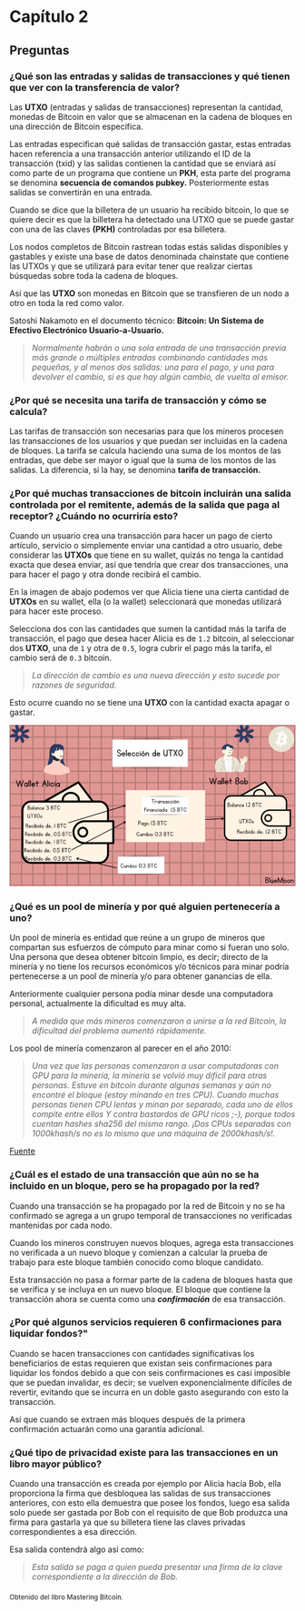 # Capítulo 2

## Preguntas

### ¿Qué son las entradas y salidas de transacciones y qué tienen que ver con la transferencia de valor?

Las __UTXO__ (entradas y salidas de transacciones) representan la cantidad, monedas de Bitcoin en valor que se almacenan en la cadena de bloques en una dirección de 
Bitcoin específica.

Las entradas especifican qué salidas de transacción gastar, estas entradas hacen referencia a una transacción anterior utilizando el ID de la transacción (txid) y las salidas contienen la cantidad que se enviará así como parte de un programa que contiene un __PKH__, esta parte del programa se denomina __secuencia de comandos pubkey.__ Posteriormente estas salidas se convertirán en una entrada.

Cuando se dice que la billetera de un usuario ha recibido bitcoin, lo que se quiere decir es que la billetera ha detectado una UTXO que se puede gastar con una de 
las claves __(PKH)__ controladas por esa billetera.

Los nodos completos de Bitcoin rastrean todas estás salidas disponibles y gastables y existe una base de datos denominada chainstate que contiene las UTXOs y 
que se utilizará para evitar tener que realizar ciertas búsquedas sobre toda la cadena de bloques.

Así que las __UTXO__ son monedas en Bitcoin que se transfieren de un nodo a otro en toda la red como valor. 

Satoshi Nakamoto en el documento técnico: __Bitcoin: Un Sistema de Efectivo Electrónico Usuario-a-Usuario.__

> *Normalmente habrán o una sola entrada de una transacción previa más grande o múltiples entradas combinando cantidades más pequeñas, y al menos dos salidas: una para el pago, 
> y una para devolver el cambio, si es que hay algún cambio, de vuelta al emisor.*

### ¿Por qué se necesita una tarifa de transacción y cómo se calcula?

Las tarifas de transacción son necesarias para que los mineros procesen las transacciones de los usuarios y que puedan ser incluidas en la cadena de bloques. La tarifa se calcula haciendo una suma de los montos de las entradas, que debe ser mayor o igual que la suma de los montos de las salidas. La diferencia, si la hay, se denomina __tarifa de transacción.__

### ¿Por qué muchas transacciones de bitcoin incluirán una salida controlada por el remitente, además de la salida que paga al receptor? ¿Cuándo no ocurriría esto?

Cuando un usuario crea una transacción para hacer un pago de cierto artículo, servicio o simplemente enviar una cantidad a otro usuario, debe considerar las __UTXOs__ que tiene en su wallet, quizás no tenga la cantidad exacta que desea enviar, así que tendría que crear dos transacciones, una para hacer el pago y otra donde recibirá el cambio.

En la imagen de abajo podemos ver que Alicia tiene una cierta cantidad de __UTXOs__ en su wallet, ella (o la wallet) seleccionará que monedas utilizará para hacer este proceso.

Selecciona dos con las cantidades que sumen la cantidad más la tarifa de transacción, el pago que desea hacer Alicia es de `1.2` bitcoin, al seleccionar dos __UTXO__, una de `1` y otra de `0.5`, logra cubrir el pago más la tarifa, el cambio será de `0.3` bitcoin.

> *La dirección de cambio es una nueva dirección y esto sucede por razones de seguridad.*

Esto ocurre cuando no se tiene una __UTXO__ con la cantidad exacta apagar o gastar. 

![UTXO](/imagenes/utxo.png)
  
### ¿Qué es un pool de minería y por qué alguien pertenecería a uno?

Un pool de minería es entidad que reúne a un grupo de mineros que compartan sus esfuerzos de cómputo para minar como si fueran uno solo. Una persona que desea obtener bitcoin limpio, es decir; directo de la minería y no tiene los recursos económicos y/o técnicos para minar podría pertenecerse a un pool de minería y/o para obtener ganancias de ella.

Anteriormente cualquier persona podía minar desde una computadora personal, actualmente la dificultad es muy alta.

> *A medida que más mineros comenzaron a unirse a la red Bitcoin, la dificultad del problema aumentó rápidamente.*

Los pool de minería comenzaron al parecer en el año 2010:

> *Una vez que las personas comenzaron a usar computadoras con GPU para la minería, la minería se volvió muy difícil para otras personas. Estuve en bitcoin durante algunas semanas y aún no encontré el bloque (estoy minando en tres CPU). Cuando muchas personas tienen CPU lentas y minan por separado, cada uno de ellos compite entre ellos Y contra bastardos de GPU ricos ;-), porque todos cuentan hashes sha256 del mismo rango. ¡Dos CPUs separadas con 1000khash/s no es lo mismo que una máquina de 2000khash/s!.*

[Fuente](https://bitcointalk.org/index.php?topic=1976.0)

### ¿Cuál es el estado de una transacción que aún no se ha incluido en un bloque, pero se ha propagado por la red? 

Cuando una transacción se ha propagado por la red de Bitcoin y no se ha confirmado se agrega a un grupo temporal de transacciones no verificadas mantenidas por cada nodo. 

Cuando los mineros construyen nuevos bloques, agrega esta transacciones no verificada a un nuevo bloque y comienzan a calcular la prueba de trabajo para este bloque también conocido como bloque candidato. 

Esta transacción no pasa a formar parte de la cadena de bloques hasta que se verifica y se incluya en un nuevo bloque. El bloque que contiene la transacción ahora se cuenta como una *__confirmación__* de esa transacción.


### ¿Por qué algunos servicios requieren 6 confirmaciones para liquidar fondos?"

Cuando se hacen transacciones con cantidades significativas los beneficiarios de estas requieren que existan seis confirmaciones para liquidar los fondos debido a que con seis confirmaciones es casi imposible que se puedan invalidar, es decir; se vuelven exponencialmente difíciles de revertir,  evitando que se incurra en un doble gasto asegurando con esto la transacción.  

Así que cuando se extraen más bloques después de la primera confirmación actuarán como una garantía adicional.

### ¿Qué tipo de privacidad existe para las transacciones en un libro mayor público?

Cuando una transacción es creada por ejemplo por Alicia hacía Bob, ella proporciona la firma que desbloquea las salidas de sus transacciones anteriores, con esto ella demuestra que posee los fondos, luego esa salida solo puede ser gastada por Bob con el requisito de que Bob produzca una firma para gastarla ya que su billetera tiene las claves privadas correspondientes a esa dirección.

Esa salida contendrá algo así como: 

> *Esta salida se paga a quien pueda presentar una firma de la clave correspondiente a la dirección de Bob.*

<sub>Obtenido del libro Mastering Bitcoin.</sub>
 




